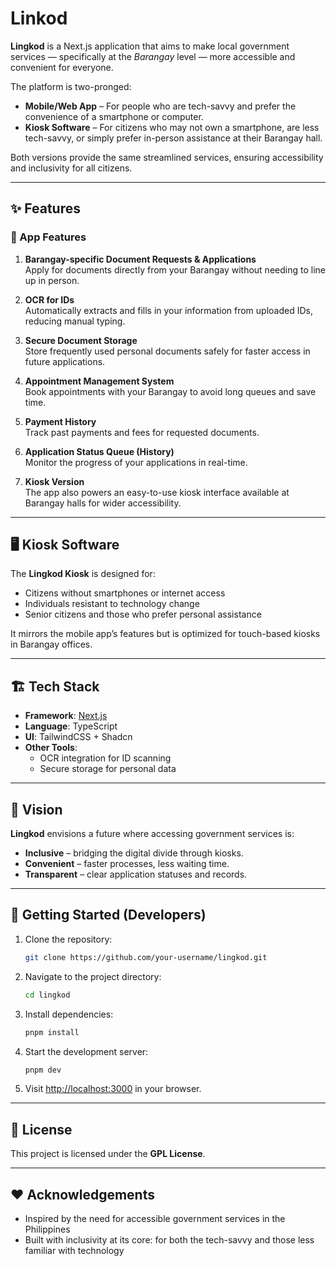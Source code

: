 # Linkod

**Lingkod** is a Next.js application that aims to make local government services — specifically at the *Barangay* level — more accessible and convenient for everyone.  

The platform is two-pronged:
- **Mobile/Web App** – For people who are tech-savvy and prefer the convenience of a smartphone or computer.  
- **Kiosk Software** – For citizens who may not own a smartphone, are less tech-savvy, or simply prefer in-person assistance at their Barangay hall.  

Both versions provide the same streamlined services, ensuring accessibility and inclusivity for all citizens.

---

## ✨ Features

### 📱 App Features
1. **Barangay-specific Document Requests & Applications**  
   Apply for documents directly from your Barangay without needing to line up in person.

2. **OCR for IDs**  
   Automatically extracts and fills in your information from uploaded IDs, reducing manual typing.

3. **Secure Document Storage**  
   Store frequently used personal documents safely for faster access in future applications.  

4. **Appointment Management System**  
   Book appointments with your Barangay to avoid long queues and save time.  

5. **Payment History**  
   Track past payments and fees for requested documents.  

6. **Application Status Queue (History)**  
   Monitor the progress of your applications in real-time.  

7. **Kiosk Version**  
   The app also powers an easy-to-use kiosk interface available at Barangay halls for wider accessibility.  

---

## 🖥️ Kiosk Software
The **Lingkod Kiosk** is designed for:
- Citizens without smartphones or internet access  
- Individuals resistant to technology change  
- Senior citizens and those who prefer personal assistance  

It mirrors the mobile app’s features but is optimized for touch-based kiosks in Barangay offices.  

---

## 🏗️ Tech Stack
- **Framework**: [Next.js](https://nextjs.org/)  
- **Language**: TypeScript  
- **UI**: TailwindCSS + Shadcn  
- **Other Tools**:  
  - OCR integration for ID scanning  
  - Secure storage for personal data  

---

## 📖 Vision
**Lingkod** envisions a future where accessing government services is:  
- **Inclusive** – bridging the digital divide through kiosks.  
- **Convenient** – faster processes, less waiting time.  
- **Transparent** – clear application statuses and records.  

---

## 🚀 Getting Started (Developers)
1. Clone the repository:
   ```bash
   git clone https://github.com/your-username/lingkod.git
   ```
2. Navigate to the project directory:
   ```bash
   cd lingkod
   ```
3. Install dependencies:
   ```bash
   pnpm install
   ```
4. Start the development server:
   ```bash
   pnpm dev
   ```
5. Visit [http://localhost:3000](http://localhost:3000) in your browser.  

---

## 📜 License
This project is licensed under the **GPL License**.  

---

## ❤️ Acknowledgements
- Inspired by the need for accessible government services in the Philippines  
- Built with inclusivity at its core: for both the tech-savvy and those less familiar with technology  